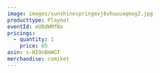 ```yaml
---
image: images/sunshinespringevj6vhuuuaqmag2.jpg
producttype: Playmat
eventId: eUBdWMfNo
pricings:
  - quantity: 1
    price: 65
asin: s-HI9nBmWGT
merchandise: comiket
---
```

